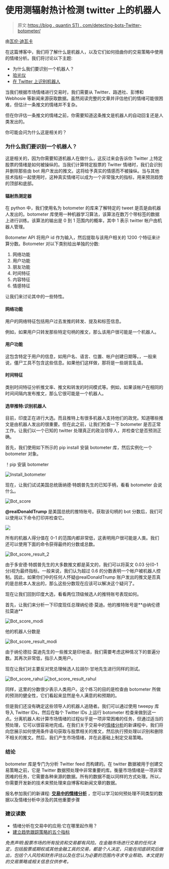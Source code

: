 # 使用测辐射热计检测 twitter 上的机器人

> 原文:[https://blog . quantin STI . com/detecting-bots-Twitter-botometer/](https://blog.quantinsti.com/detecting-bots-twitter-botometer/)

由[瓦伦·迪瓦卡](https://www.linkedin.com/in/varun-divakar-b862a667/)

在这篇博客中，我们将了解什么是机器人，以及它们如何扭曲你的交易策略中使用的情绪分析。我们将讨论以下主题:

*   为什么我们要识别一个机器人？
*   [验光仪](#botometer)
*   [在 Twitter 上识别机器人](#identifybots)

当我们根据市场情绪进行交易时，我们需要从 Twitter、路透社、彭博和 Webhosie 等新闻来源获取数据。虽然阅读完整的文章并评估他们的情绪可能很困难，但估计一条推文的情绪并不复杂。

但在你评估一条推文的情绪之前，你需要知道这条推文是机器人的自动回复还是人类发出的。

你可能会问为什么这是相关的？

### 为什么我们要识别一个机器人？

这是相关的，因为你需要知道机器人在做什么，这反过来会告诉你 Twitter 上特定股票的情绪是如何被操纵的。当我们计算特定股票的 Twitter 情绪时，我们会识别并删除那些由 bot 用户发出的推文。这将给予真实的情感而不被操纵。当与其他技术指标一起使用时，这种真实情绪可以成为一个非常强大的指标，用来预测趋势的顶部和底部。

#### 辐射热测定器

在 python 中，我们使用名为 botometer 的库来了解特定的 tweet 是否是由机器人发出的。botometer 库使用一种机器学习算法，该算法在数万个带标签的数据上进行训练。该算法的输出是 0 到 1 范围内的概率，其中 1 表示 twitter 帐户由机器人管理。

Botometer API 将用户 id 作为输入，然后提取与该用户相关的 1200 个特征来计算分数。Botometer 对以下类别给出单独的分数:

1.  网络功能
2.  用户功能
3.  朋友功能
4.  时间特征
5.  内容特征
6.  情感特征

让我们来讨论其中的一些特性。

#### 网络功能

用户的网络特征包括用户过去发推的转发、提及和标签信息。

例如，如果用户只转发那些特定句柄的推文，那么该用户很可能是一个机器人。

#### 用户功能

这包含特定于用户的信息，如用户名、语言、位置、帐户创建日期等。，一般来说，僵尸工具不包含这些信息。如果他们这样做，那将是一些胡言乱语。

#### 时间特征

类别时间特征分析推文率、推文和转发的时间模式等。例如，如果该帐户在相同的时间间隔内发布推文，那么它很可能是一个机器人。

#### 选举推特:识别机器人

目前，印度正在进行大选。而且推特上有很多机器人支持他们的政党。知道哪些推文是由机器人发出的很重要。但在此之前，让我们检查一下 botometer 是否正常工作。让我们以一个已知的 twitter 处理真正的政治领导人，并检查它是否预测正确。

首先，我们使用如下所示的 pip install 安装 botometer 库，然后实例化一个 botometer 对象。

！pip 安装 botometer

![Install_botometer](../Images/6c216cbadfa34758485fda118f46b3b7.png)

现在，让我们试试美国总统唐纳德·特朗普先生的已知手柄，看看 botometer 会说什么。

![Bot_score](../Images/20fc796574a64b2ed2cc40a5ce8e55da.png)

**@realDonaldTrump** 是美国总统的推特账号。获取该句柄的 bot 分数后，我们可以使用以下命令打印并检查它。

![](../Images/e7cae0573e1aadc37c29ce5e1270de42.png)

所有的机器人得分值在 0-1 的范围内都非常低，这表明用户很可能是人类。我们还可以使用下面的命令获得最终的分数或总数。

![Bot_score_result_2](../Images/bdd5b0dde761a292950bb06b2a235494.png)

由于多安德·特朗普先生的大多数推文都是英文的，我们可以将英文 0.03 分(0-1 分)视为最终指标。一般来说，我们认为超过 0.6 的分数表明一个帐户被机器人控制。因此，如果你们中的任何人怀疑@realDonaldTrump 账户发出的推文是否真的是总统本人发出的，那么这些分数现在应该可以解决这个疑问了。

现在让我们回到印度大选，看看两位顶级候选人的推特账号表现如何。

首先，让我们来分析一下印度现任总理纳伦德·莫迪。他的推特账号是**@纳伦德拉莫迪**

![Bot_score_modi](../Images/0db898a49f230afce110a688ea003094.png)

他的机器人分数是

![Bot_score_result_modi](../Images/1a635c4919e9b5a978975051d8c132e1.png)

由于纳伦德拉·莫迪先生的一些推文是印地语，我们需要考虑这种情况下的普遍分数。其再次非常低，指示人类用户。

现在让我们对主要反对党总理候选人拉胡尔·甘地先生进行同样的测试。

![Bot_score_rahul](../Images/33fbcf2c17111a1bca182e6b2125c524.png) ![bot_score_result_rahul](../Images/d9a8de15c9a18e5c2a7cdbb72fbd4885.png)

同样，这里的分数很少表示人类用户。这个练习的目的是检查由 botometer 所做的预测的健全性，它们看起来显然是令人满意的和预期的。

但是我们还没有确定这些领导人的机器人追随者。我们可以通过使用 tweepy 库导入 Twitter IDs，然后在每个 Twitter IDs 上运行 botometer 检查来做到这一点。分离机器人和计算市场情绪的过程似乎是一项非常困难的任务，但通过适当的预处理，它可以很容易地完成。在我们关于交易中的[情绪分析](https://quantra.quantinsti.com/course/sentiment-analysis-in-trading)的新课程中，我们将向您展示如何使用条件语句获取与股票相关的推文，然后执行预处理以识别和删除不相关的推文。然后，我们产生市场情绪，并在此基础上制定交易策略。

### **结论**

botometer 库是专门为分析 Twitter feed 而构建的。在 twitter 数据被用于创建交易策略之前，它是 Twitter 数据预处理中非常重要的库。衡量市场情绪是一项非常困难的任务，它需要各种来源的数据。所有的数据不能以同样的方式处理。所以，你需要开发新的技术来预处理来自博客和新闻文章的数据。

报名参加我们的新课程: [**交易中的情绪分析**](https://quantra.quantinsti.com/course/sentiment-analysis-in-trading) ，您可以学习如何预处理不同类型的数据以及情绪分析中涉及的其他重要步骤

### **建议读数**

*   情绪分析在交易中的应用:它在哪里起作用？
*   [建立趋势跟踪策略的五个指标](https://blog.quantinsti.com/indicators-build-trend-following-strategy)

*免责声明:股票市场的所有投资和交易都有风险。在金融市场进行交易的任何决定，包括股票或期权或其他金融工具的交易，都是个人决定，只能在彻底研究后做出，包括个人风险和财务评估以及在您认为必要的范围内寻求专业帮助。本文提到的交易策略或相关信息仅供参考。*